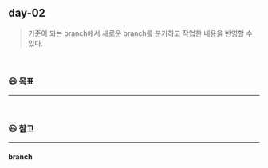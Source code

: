 ## day-02
> 기준이 되는 branch에서 새로운 branch를 분기하고 작업한 내용을 반영할 수 있다.

<br>

### :smile: 목표
---


<br>


### 😃 참고 
---
#### branch
